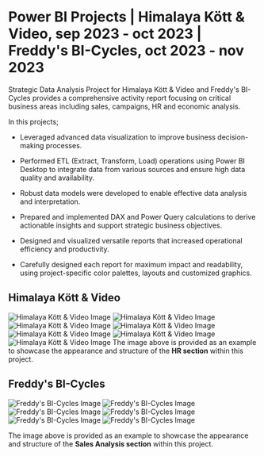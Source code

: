 # Power BI Projects | Himalaya Kött & Video, sep 2023 - oct 2023 | Freddy's BI-Cycles, oct 2023 - nov 2023

Strategic Data Analysis Project for Himalaya Kött & Video and Freddy's BI-Cycles provides a comprehensive activity report 
focusing on critical business areas including sales, campaigns, HR and economic analysis.

In this projects;
* Leveraged advanced data visualization to improve business decision-making processes.

* Performed ETL (Extract, Transform, Load) operations using Power BI Desktop to integrate data from various sources and ensure high data quality and availability.

* Robust data models were developed to enable effective data analysis and interpretation.

* Prepared and implemented DAX and Power Query calculations to derive actionable insights and support strategic business objectives.

* Designed and visualized versatile reports that increased operational efficiency and productivity.

* Carefully designed each report for maximum impact and readability, using project-specific color palettes, layouts and customized graphics.

## Himalaya Kött & Video
![Himalaya Kött & Video Image](https://github.com/noraayaz/Power_BI/blob/main/hkv1.tiff)
![Himalaya Kött & Video Image](https://github.com/noraayaz/Power_BI/blob/main/hkv2.tiff)
![Himalaya Kött & Video Image](https://github.com/noraayaz/Power_BI/blob/main/HKV_pbix.jpg)
![Himalaya Kött & Video Image](https://github.com/noraayaz/Power_BI/blob/main/hkv4.webp)
![Himalaya Kött & Video Image](https://github.com/noraayaz/Power_BI/blob/main/hkv5.webp)
![Himalaya Kött & Video Image](https://github.com/noraayaz/Power_BI/blob/main/hkv6.webp)
![Himalaya Kött & Video Image](https://github.com/noraayaz/Power_BI/blob/main/hkv7.webp)
The image above is provided as an example to showcase the appearance and structure of the **HR section** within this project.

## Freddy's BI-Cycles

![Freddy's BI-Cycles Image](https://github.com/noraayaz/Power_BI/blob/main/FBC_pbix.jpg)
![Freddy's BI-Cycles Image](https://github.com/noraayaz/Power_BI/blob/main/fbc2.tiff)
![Freddy's BI-Cycles Image](https://github.com/noraayaz/Power_BI/blob/main/fbc3.tiff)
![Freddy's BI-Cycles Image](https://github.com/noraayaz/Power_BI/blob/main/fbc4.tiff)
![Freddy's BI-Cycles Image](https://github.com/noraayaz/Power_BI/blob/main/fbc5.webp)
![Freddy's BI-Cycles Image](https://github.com/noraayaz/Power_BI/blob/main/fbc6.webp)

The image above is provided as an example to showcase the appearance and structure of the **Sales Analysis section** within this project.
